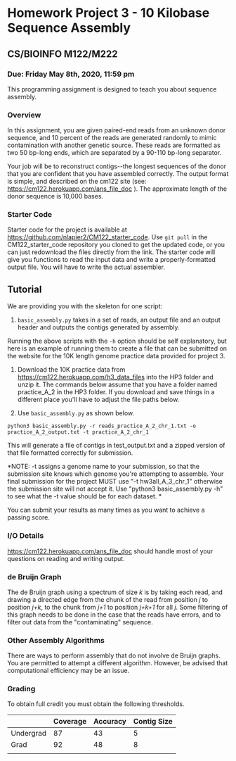 # Homework Project 3 - 10 Kilobase Sequence Assembly

## CS/BIOINFO M122/M222

### Due: Friday May 8th, 2020, 11:59 pm

This programming assignment is designed to teach you about sequence assembly.

### Overview
In this assignment, you are given paired-end reads from an unknown donor sequence, and 10 percent of the reads are generated randomly to mimic contamination with another genetic source. These reads are formatted as two 50 bp-long ends, which are separated by a 90-110 bp-long separator. 

Your job will be to reconstruct contigs--the longest sequences of the donor that you are confident that you have assembled correctly. The output format is simple, and described on the cm122 site (see: https://cm122.herokuapp.com/ans_file_doc ). The approximate length of the donor sequence is 10,000 bases.

### Starter Code

Starter code for the project is available at https://github.com/nlapier2/CM122_starter_code. Use `git pull` in the CM122_starter_code repository you cloned to get the updated code, or you can just redownload the files directly from the link.
The starter code will give you functions to read the input data and write a properly-formatted output file. You will have to write the actual assembler.

## Tutorial

We are providing you with the skeleton for one script:
1. `basic_assembly.py` takes in a set of reads, an output file and an output header and outputs the contigs generated by assembly.

Running the above scripts with the `-h` option should be self explanatory, but here is an example of running them to create a file that can be submitted on the website for the 10K length genome practice data provided for project 3.

1. Download the 10K practice data from https://cm122.herokuapp.com/h3_data_files into the HP3 folder and unzip it. The commands below assume that you have a folder named practice_A_2 in the HP3 folder. If you download and save things in a different place you'll have to adjust the file paths below.

2. Use `basic_assembly.py` as shown below.

```
python3 basic_assembly.py -r reads_practice_A_2_chr_1.txt -o practice_A_2_output.txt -t practice_A_2_chr_1
```

This will generate a file of contigs in test_output.txt and a zipped version of that file formatted correctly for submission.

*NOTE: -t assigns a genome name to your submission, so that the submission site knows which genome you're attempting to assemble. Your final submission for the project MUST use "-t hw3all_A_3_chr_1" otherwise the submission site will not accept it. Use "python3 basic_assembly.py -h" to see what the -t value should be for each dataset. *

You can submit your results as many times as you want to achieve a passing score.

 

### I/O Details
https://cm122.herokuapp.com/ans_file_doc should handle most of your questions on reading and writing output.


### de Bruijn Graph

The de Bruijn graph using a spectrum of size _k_ is by taking each read, and drawing a directed edge from the chunk of the read from position _j_ to position _j+k_, to the chunk from _j+1_ to position _j+k+1_ for all _j_. Some filtering of this graph needs to be done in the case that the reads have errors, and to filter out data from the "contaminating" sequence.

### Other Assembly Algorithms

There are ways to perform assembly that do not involve de Bruijn graphs. You are permitted to attempt a different algorithm. However, be advised that computational efficiency may be an issue.

### Grading

To obtain full credit you must obtain the following thresholds.

|           | Coverage | Accuracy | Contig Size |
|-----------|----------|----------|-------------|
| Undergrad | 87       | 43       | 5           |
| Grad      | 92       | 48       | 8           |
|           |          |          |             |
